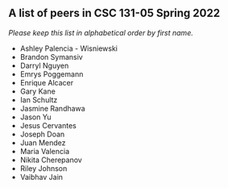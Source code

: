 ## A list of peers in CSC 131-05 Spring 2022

_Please keep this list in alphabetical order by first name._

- Ashley Palencia - Wisniewski
- Brandon Symansiv
- Darryl Nguyen
- Emrys Poggemann
- Enrique Alcacer
- Gary Kane
- Ian Schultz
- Jasmine Randhawa
- Jason Yu
- Jesus Cervantes
- Joseph Doan
- Juan Mendez
- Maria Valencia
- Nikita Cherepanov
- Riley Johnson
- Vaibhav Jain
